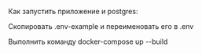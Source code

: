 Как запустить приложение и postgres:

Скопировать .env-example и переименовать его в .env

Выполнить команду docker-compose up --build


